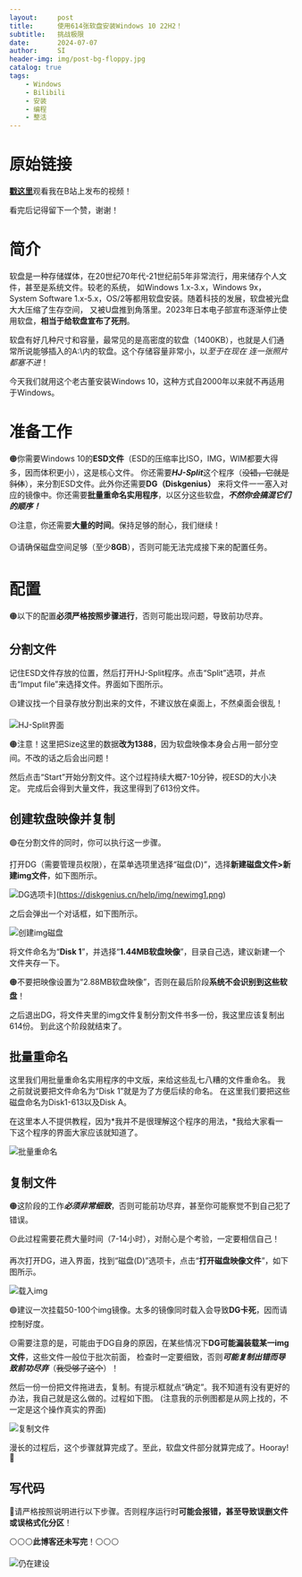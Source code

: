 ```yaml
---
layout:     post
title:      使用614张软盘安装Windows 10 22H2！
subtitle:   挑战极限
date:       2024-07-07
author:     SI
header-img: img/post-bg-floppy.jpg
catalog: true
tags:
    - Windows
    - Bilibili
    - 安装
    - 编程
    - 整活
---
```

# 原始链接
[**戳这里**](https://www.bilibili.com/video/BV1xx421D7RV/?spm_id_from=333.999.0.0)观看我在B站上发布的视频！

看完后记得留下一个赞，谢谢！
# 简介
软盘是一种存储媒体，在20世纪70年代-21世纪前5年非常流行，用来储存个人文件，甚至是系统文件。较老的系统，
如Windows 1.x-3.x，Windows 9x，System Software 1.x-5.x，OS/2等都用软盘安装。随着科技的发展，软盘被光盘大大压缩了生存空间，
又被U盘推到角落里。2023年日本电子部宣布逐渐停止使用软盘，**相当于给软盘宣布了死刑**。

软盘有好几种尺寸和容量，最常见的是高密度的软盘（1400KB），也就是人们通常所说能够插入的A:\内的软盘。这个存储容量非常小，以*至于在现在
连一张照片都塞不进*！

今天我们就用这个老古董安装Windows 10，这种方式自2000年以来就不再适用于Windows。
# 准备工作
🟠你需要Windows 10的**ESD文件**（ESD的压缩率比ISO，IMG，WIM都要大得多，因而体积更小），这是核心文件。
你还需要***HJ-Split***这个程序（~~没错，它就是斜体~~），来分割ESD文件。此外你还需要**DG（Diskgenius）**
来将文件一一塞入对应的镜像中。你还需要**批量重命名实用程序**，以区分这些软盘，***不然你会搞混它们的顺序！***

🟡注意，你还需要**大量的时间**。保持足够的耐心，我们继续！

🟡请确保磁盘空间足够（至少**8GB**），否则可能无法完成接下来的配置任务。

# 配置
🟠以下的配置**必须严格按照步骤进行**，否则可能出现问题，导致前功尽弃。
## 分割文件
记住ESD文件存放的位置，然后打开HJ-Split程序。点击“Split”选项，并点击“Imput file”来选择文件。界面如下图所示。

🟡建议找一个目录存放分割出来的文件，不建议放在桌面上，不然桌面会很乱！

![HJ-Split界面](https://static.filehorse.com/screenshots/file-transfer-and-networking/hjsplit-screenshot-02.png)

🟠注意！这里把Size这里的数据**改为1388**，因为软盘映像本身会占用一部分空间。不改的话之后会出问题！

然后点击“Start”开始分割文件。这个过程持续大概7-10分钟，视ESD的大小决定。
完成后会得到大量文件，我这里得到了613份文件。
## 创建软盘映像并复制
🟢在分割文件的同时，你可以执行这一步骤。

打开DG（需要管理员权限），在菜单选项里选择“磁盘(D)”，选择**新建磁盘文件>新建img文件**，如下图所示。

![DG选项卡](https://diskgenius.cn/help/img/newimg1.png)](https://diskgenius.cn/help/img/newimg1.png)

之后会弹出一个对话框，如下图所示。

![创建img磁盘](https://diskgenius.cn/help/img/newimg2.png)

将文件命名为“**Disk 1**”，并选择“**1.44MB软盘映像**”，目录自己选，建议新建一个文件夹存一下。

🟠不要把映像设置为“2.88MB软盘映像”，否则在最后阶段**系统不会识别到这些软盘**！

之后退出DG，将文件夹里的img文件复制分割文件书多一份，我这里应该复制出614份。
到此这个阶段就结束了。
## 批量重命名
这里我们用批量重命名实用程序的中文版，来给这些乱七八糟的文件重命名。
我之前就说要把文件命名为“Disk 1”就是为了方便后续的命名。
在这里我们要把这些磁盘命名为Disk1-613以及Disk A。

在这里本人不提供教程，因为*我并不是很理解这个程序的用法，*我给大家看一下这个程序的界面大家应该就知道了。

![批量重命名](https://help.imageapprovals.com/wp-content/uploads/2022/03/Highlighted-sections-1024x710.png)
## 复制文件
🟠这阶段的工作***必须非常细致***，否则可能前功尽弃，甚至你可能察觉不到自己犯了错误。

🟡此过程需要花费大量时间（7-14小时），对耐心是个考验，一定要相信自己！

再次打开DG，进入界面，找到“磁盘(D)”选项卡，点击“**打开磁盘映像文件**”，如下图所示。

![载入img](https://www.diskgenius.cn/help/img/vmdisk1.png)

🟢建议一次挂载50-100个img镜像。太多的镜像同时载入会导致**DG卡死**，因而请控制好度。

🟡需要注意的是，可能由于DG自身的原因，在某些情况下**DG可能漏装载某一img文件**，这些文件一般位于批次前面，
检查时一定要细致，否则***可能复制出错而导致前功尽弃***（~~我受够了这个~~）！

然后一份一份把文件拖进去，复制。有提示框就点“确定”。我不知道有没有更好的办法，我自己就是这么做的。过程如下图。
(注意我的示例图都是从网上找的，不一定是这个操作真实的界面)

![复制文件](https://www.diskgenius.cn/help/img/copyfile-02.png)

漫长的过程后，这个步骤就算完成了。至此，软盘文件部分就算完成了。Hooray!🎉
## 写代码
🔴请严格按照说明进行以下步骤。否则程序运行时**可能会报错，甚至导致误删文件或误格式化分区**！


⚪⚪⚪**此博客还未写完**！⚪⚪⚪

![仍在建设](https://th.bing.com/th/id/OIP.zP-i-aCv0ORfYS2Invz9RgHaEe?rs=1&pid=ImgDetMain)
